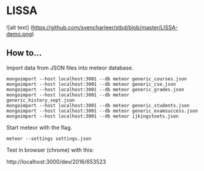 # LISSA

![alt text] (https://github.com/svencharleer/stbd/blob/master/LISSA-demo.png)

## How to...

Import data from JSON files into meteor database.

```
mongoimport --host localhost:3001 --db meteor generic_courses.json
mongoimport --host localhost:3001 --db meteor generic_cse.json
mongoimport --host localhost:3001 --db meteor generic_grades.json
mongoimport --host localhost:3001 --db meteor generic_history_sept.json
mongoimport --host localhost:3001 --db meteor generic_students.json
mongoimport --host localhost:3001 --db meteor generic_examsuccess.json
mongoimport --host localhost:3001 --db meteor ijkingstoets.json
```

Start meteor with the flag.

``
meteor --settings settings.json
``

Test in browser (chrome) with this:

http://localhost:3000/dev/2016/653523
